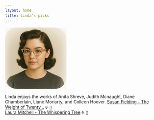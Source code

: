 ```yaml
---
layout: home
title: Linda's picks
---
```


![Linda](/assets/linda.png)

Linda enjoys the works of Anita Shreve, Judith Mcnaught, Diane Chamberlain, Liane Moriarty, and Colleen Hoover.
[Susan Fielding - The Weight of Twenty…](/works/Susan-Fielding-The-Weight-of-Twenty-Years.html) `0 🩶`  
[Laura Mitchell - The Whispering Tree](/works/Laura-Mitchell-The-Whispering-Tree.html) `0 🩶`  

